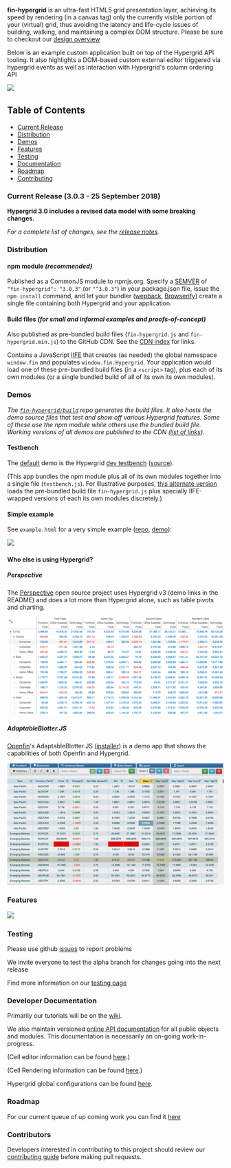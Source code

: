 **fin-hypergrid** is an ultra-fast HTML5 grid presentation layer, achieving its speed by rendering (in a canvas tag) only the currently visible portion of your (virtual) grid, thus avoiding the latency and life-cycle issues of building, walking, and maintaining a complex DOM structure. Please be sure to checkout our [design overview](OVERVIEW.md)

Below is an example custom application built on top of the Hypergrid API tooling.
It also highlights a DOM-based custom external editor triggered via hypergrid events as well as interaction with Hypergrid's column ordering API

<img src="images/README/gridshot04.gif">

## Table of Contents
* [Current Release](#current-release-302---25-September-2018)
* [Distribution](#distribution)
* [Demos](#demos)
* [Features](#features)
* [Testing](#testing)
* [Documentation](#developer-documentation)
* [Roadmap](#roadmap)
* [Contributing](#contributors)

### Current Release (3.0.3 - 25 September 2018)

**Hypergrid 3.0 includes a revised data model with some breaking changes.**

_For a complete list of changes, see the [release notes](https://github.com/fin-hypergrid/core/releases)._

### Distribution

#### npm module _(recommended)_
Published as a CommonJS module to npmjs.org.
Specify a <a href="https://semver.org/">SEMVER</a> of `"fin-hypergrid": "3.0.3"` (or `"^3.0.3"`) in your package.json file,
issue the `npm install` command, and let your bundler (<a target="webpack" href="https://webpack.js.org/">wepback</a>,
<a target="browserify" href="http://browserify.org/">Browserify</a>) create a single file containing both Hypergrid and your application.

#### Build files _(for small and informal examples and proofs-of-concept)_
Also published as pre-bundled build files (`fin-hypergrid.js` and `fin-hypergrid.min.js`) to the GitHub CDN.
See the [CDN index](https://fin-hypergrid.github.io#index) for links.

Contains a JavaScript [IIFE](https://en.wikipedia.org/wiki/Immediately-invoked_function_expression)
that creates (as needed) the global namespace `window.fin` and populates `window.fin.Hypergrid`.
Your application would load one of these pre-bundled build files (in a `<script>` tag),
plus each of its own modules (or a single bundled build of all of its own its own modules).

### Demos

_The [`fin-hypergrid/build`](https://github.com/fin-hypergrid/build) repo generates the build files.
It also hosts the demo source files that test and show off various Hypergrid features.
Some of these use the npm module while others use the bundled build file.
Working versions of all demos are published to the CDN ([list of links](https://fin-hypergrid.github.io#demos))._

#### Testbench

The [default](https://fin-hypergrid.github.io/core) demo is the Hypergrid [dev testbench](https://fin-hypergrid.github.io/core/demo/index.html) ([source](https://github.com/fin-hypergrid/build/tree/master/testbench)).

(This app bundles the npm module plus all of its own modules together into a single file (`testbench.js`).
For illustrative purposes, [this alternate version](https://fin-hypergrid.github.io/core/demo/hypermods.html) loads
the pre-bundled build file `fin-hypergrid.js` plus specially IIFE-wrapped versions of each its own modules discretely.)

#### Simple example

See `example.html` for a very simple example ([repo](https://github.com/fin-hypergrid/build/blob/master/demo/example.html), [demo](https://fin-hypergrid.github.io/core/demo/example.html)):

![](images/README/simple.png)

#### Who else is using Hypergrid?

##### Perspective

The [Perspective](https://github.com/jpmorganchase/perspective) open source project uses Hypergrid v3 (demo links in the README) and does a lot more than Hypergrid alone, such as table pivots and charting.

![](images/README/perspective.png)

##### AdaptableBlotter.JS

[Openfin](http://openfin.co)'s AdaptableBlotter.JS ([installer](https://install.openfin.co/download/?fileName=adaptable_blotter_openfin&config=http://beta.adaptableblotter.com/app-beta.json)) is a demo app that shows the capabilities of both Openfin and Hypergrid.

![](images/README/partner-adaptableblotter_image-01@2x-667x375@2x.png)

### Features

![](images/README/Hypergrid%20Features.png)

### Testing

Please use github [issues](https://github.com/fin-hypergrid/core/issues/new) to report problems

We invite everyone to test the alpha branch for changes going into the next release

Find more information on our [testing page](TESTING.md)

### Developer Documentation

Primarily our tutorials will be on the [wiki](https://github.com/fin-hypergrid/core/wiki).

We also maintain versioned [online API documentation](https://fin-hypergrid.github.io/core/2.1.15/doc/Hypergrid.html) for all public objects and modules. This documentation is necessarily an on-going work-in-progress.

(Cell editor information can be found [here](https://github.com/fin-hypergrid/core/wiki/Cell-Editors).)

(Cell Rendering information can be found [here](https://github.com/fin-hypergrid/core/wiki/Cell-Renderers).)

Hypergrid global configurations can be found [here](https://fin-hypergrid.github.io/core/2.1.15/doc/module-defaults.html).

### Roadmap

For our current queue of up coming work you can find it [here](ROADMAP.md)

### Contributors

Developers interested in contributing to this project should review our [contributing guide](CONTRIBUTING.md) before making pull requests.
